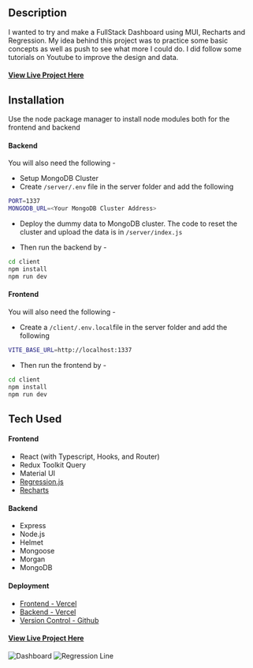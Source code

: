 ## Description

I wanted to try and make a FullStack Dashboard using MUI, Recharts and Regression. My idea behind this project was to practice some basic concepts as well as push to see what more I could do. I did follow some tutorials on Youtube to improve the design and data.

#### [View Live Project Here](https://dashboard-typescript-frontend.vercel.app/)

## Installation

Use the node package manager to install node modules both for the frontend and backend

#### Backend
You will also need the following -
- Setup MongoDB Cluster
- Create ```/server/.env``` file in the server folder and add the following 
```bash 
PORT=1337
MONGODB_URL=<Your MongoDB Cluster Address>
```

- Deploy the dummy data to MongoDB cluster. The code to reset the cluster and upload the data is in ```/server/index.js```


- Then run the backend by - 
```bash
cd client
npm install
npm run dev
```

#### Frontend
You will also need the following -
- Create a ```/client/.env.local```file in the server folder and add the following 
```bash 
VITE_BASE_URL=http://localhost:1337
```
- Then run the frontend by - 
```bash
cd client
npm install
npm run dev
```

## Tech Used

#### Frontend

- React (with Typescript, Hooks, and Router)
- Redux Toolkit Query
- Material UI
- [Regression.js](https://github.com/Tom-Alexander/regression-js)
- [Recharts](https://recharts.org/en-US/)

#### Backend

- Express
- Node.js
- Helmet
- Mongoose
- Morgan
- MongoDB

#### Deployment

- [Frontend - Vercel](https://dashboard-typescript-frontend.vercel.app/)
- [Backend - Vercel](https://dashboard-typescript-backend.vercel.app/)
- [Version Control - Github]()


#### [View Live Project Here](https://dashboard-typescript-frontend.vercel.app/)

<img width="auto" alt="Dashboard" src="https://user-images.githubusercontent.com/62376840/235883259-55026228-3c0a-4f61-bff5-6dd588b8a83c.png">

<img width="auto" alt="Regression Line" src="https://user-images.githubusercontent.com/62376840/235883277-da249805-9911-41f9-874f-a47a040c7d1c.png">

